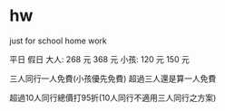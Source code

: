 # hw
just for school home work


平日          假日
大人: 268 元  368 元
小孩: 120 元  150 元

三人同行一人免費(小孩優先免費)
超過三人還是算一人免費

超過10人同行總價打95折(10人同行不適用三人同行之方案)

